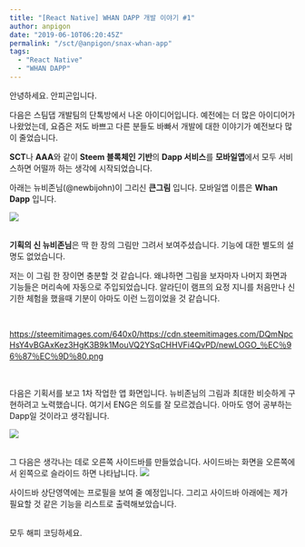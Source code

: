```yaml
---
title: "[React Native] WHAN DAPP 개발 이야기 #1"
author: anpigon
date: "2019-06-10T06:20:45Z"
permalink: "/sct/@anpigon/snax-whan-app"
tags:
  - "React Native"
  - "WHAN DAPP"
---
```

안녕하세요. 안피곤입니다.

다음은 스팀댑 개발팀의 단톡방에서 나온 아이디어입니다. 예전에는 더 많은 아이디어가 나왔었는데, 요즘은 저도 바쁘고 다른 분들도 바빠서 개발에 대한 이야기가 예전보다 많이 줄었습니다. 

**SCT**나 **AAA**와 같이 **Steem 블록체인 기반**의 **Dapp 서비스**를 **모바일앱**에서 모두 서비스하면 어떨까 하는 생각에 시작되었습니다. 

아래는 뉴비존님(@newbijohn)이 그리신 **큰그림** 입니다. 모바일앱 이름은 **Whan Dapp** 입니다.

![](https://cdn.steemitimages.com/300x0/https://files.steempeak.com/file/steempeak/anpigon/4fGSLV65-KakaoTalk_Image_2019-06-10-14-42-02.jpeg)

<br>**기획의 신 뉴비존님**은 딱 한 장의 그림만 그려서 보여주셨습니다. 기능에 대한 별도의 설명도 없었습니다. 

저는 이 그림 한 장이면 충분할 것 같습니다. 왜냐하면 그림을 보자마자 나머지 화면과 기능들은 머리속에 자동으로 주입되었습니다. 알라딘이 램프의 요정 지니를 처음만나 신기한 체험을 했을때 기분이 아마도 이런 느낌이었을 것 같습니다.

<br>

https://steemitimages.com/640x0/https://cdn.steemitimages.com/DQmNpcHsY4vBGAxKez3HgK3B9k1MouVQ2YSqCHHVFi4QvPD/newLOGO_％EC％96％87％EC％9D％80.png

<br>

다음은 기획서를 보고 1차 작업한 앱 화면입니다. 뉴비존님의 그림과 최대한 비슷하게 구현하려고 노력했습니다. 여기서 ENG은 의도를 잘 모르겠습니다. 아마도 영어 공부하는 Dapp일 것이라고 생각됩니다.

![](https://cdn.steemitimages.com/300x0/https://files.steempeak.com/file/steempeak/anpigon/Yc8SywBq-KakaoTalk_Image_2019-06-10-14-41-51.png)

<br>그 다음은 생각나는 데로 오른쪽 사이드바를 만들었습니다. 사이드바는 화면을 오른쪽에서 왼쪽으로 슬라이드 하면 나타납니다. 
![](https://cdn.steemitimages.com/300x0/https://files.steempeak.com/file/steempeak/anpigon/wFjrZlKu-screen.png)

사이드바 상단영역에는 프로필을 보여 줄 예정입니다. 그리고 사이드바 아래에는 제가 필요할 것 같은 기능을 리스트로 출력해보았습니다.

<br>모두 해피 코딩하세요.
